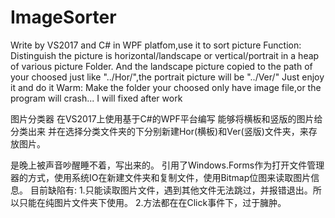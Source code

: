 # ImageSorter
Write by VS2017 and C# in WPF platfom,use it to sort picture
Function:
  Distinguish the picture is horizontal/landscape or vertical/portrait in a heap of various picture Folder.
  And the landscape picture copied to the path of your choosed just like "../Hor/",the portrait picture will be "../Ver/"
  Just enjoy it and do it
Warm:
  Make the folder your choosed only have image file,or the program will crash...
  I will fixed after work 

图片分类器
在VS2017上使用基于C#的WPF平台编写
能够将横板和竖版的图片给分类出来
并在选择分类文件夹的下分别新建Hor(横板)和Ver(竖版)文件夹，来存放图片。

是晚上被声音吵醒睡不着，写出来的。
引用了Windows.Forms作为打开文件管理器的方式，使用系统IO在新建文件夹和复制文件，使用Bitmap位图来读取图片信息。
目前缺陷有:
1.只能读取图片文件，遇到其他文件无法跳过，并报错退出。所以只能在纯图片文件夹下使用。
2.方法都在在Click事件下，过于臃肿。

